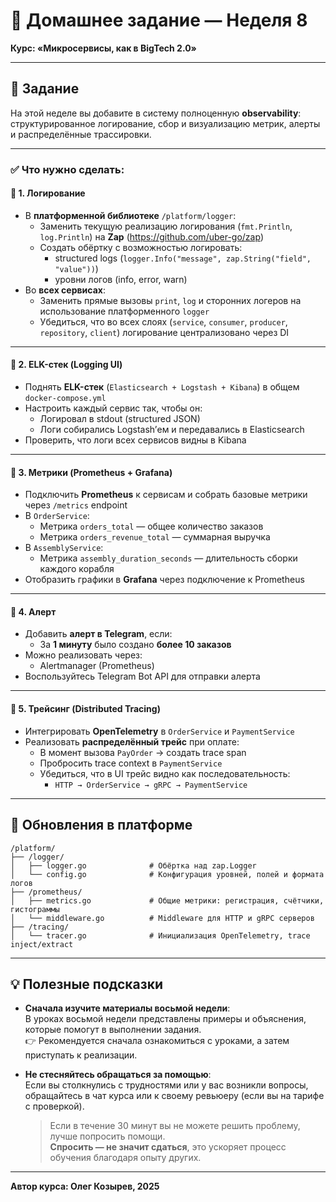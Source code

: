 # 🧱 Домашнее задание — Неделя 8
**Курс: «Микросервисы, как в BigTech 2.0»**

---

## 📌 Задание

На этой неделе вы добавите в систему полноценную **observability**: структурированное логирование, сбор и визуализацию метрик, алерты и распределённые трассировки.

---

### ✅ Что нужно сделать:

#### 🔸 1. Логирование

- В **платформенной библиотеке** `/platform/logger`:
    - Заменить текущую реализацию логирования (`fmt.Println`, `log.Println`) на **Zap** (https://github.com/uber-go/zap)
    - Создать обёртку с возможностью логировать:
        - structured logs (`logger.Info("message", zap.String("field", "value"))`)
        - уровни логов (info, error, warn)
- Во **всех сервисах**:
    - Заменить прямые вызовы `print`, `log` и сторонних логеров на использование платформенного `logger`
    - Убедиться, что во всех слоях (`service`, `consumer`, `producer`, `repository`, `client`) логирование централизовано через DI

---

#### 🔸 2. ELK-стек (Logging UI)

- Поднять **ELK-стек** (`Elasticsearch + Logstash + Kibana`) в общем `docker-compose.yml`
- Настроить каждый сервис так, чтобы он:
    - Логировал в stdout (structured JSON)
    - Логи собирались Logstash’ем и передавались в Elasticsearch
- Проверить, что логи всех сервисов видны в Kibana

---

#### 🔸 3. Метрики (Prometheus + Grafana)

- Подключить **Prometheus** к сервисам и собрать базовые метрики через `/metrics` endpoint
- В `OrderService`:
    - Метрика `orders_total` — общее количество заказов
    - Метрика `orders_revenue_total` — суммарная выручка
- В `AssemblyService`:
    - Метрика `assembly_duration_seconds` — длительность сборки каждого корабля
- Отобразить графики в **Grafana** через подключение к Prometheus

---

#### 🔸 4. Алерт

- Добавить **алерт в Telegram**, если:
    - За **1 минуту** было создано **более 10 заказов**
- Можно реализовать через:
    - Alertmanager (Prometheus)
- Воспользуйтесь Telegram Bot API для отправки алерта

---

#### 🔸 5. Трейсинг (Distributed Tracing)

- Интегрировать **OpenTelemetry** в `OrderService` и `PaymentService`
- Реализовать **распределённый трейс** при оплате:
    - В момент вызова `PayOrder` → создать trace span
    - Пробросить trace context в `PaymentService`
    - Убедиться, что в UI трейс видно как последовательность:
        - `HTTP → OrderService → gRPC → PaymentService`

---

## 🧱 Обновления в платформе

```
/platform/
├── /logger/
│   ├── logger.go              # Обёртка над zap.Logger
│   └── config.go              # Конфигурация уровней, полей и формата логов
├── /prometheus/
│   ├── metrics.go             # Общие метрики: регистрация, счётчики, гистограммы
│   └── middleware.go          # Middleware для HTTP и gRPC серверов
├── /tracing/
│   └── tracer.go              # Инициализация OpenTelemetry, trace inject/extract
```

---

## 💡 Полезные подсказки

- **Сначала изучите материалы восьмой недели**:  
  В уроках восьмой недели представлены примеры и объяснения, которые помогут в выполнении задания.  
  👉 Рекомендуется сначала ознакомиться с уроками, а затем приступать к реализации.

- **Не стесняйтесь обращаться за помощью**:  
  Если вы столкнулись с трудностями или у вас возникли вопросы, обращайтесь в чат курса или к своему ревьюеру (если вы на тарифе с проверкой).
  > Если в течение 30 минут вы не можете решить проблему, лучше попросить помощи.  
  > **Спросить — не значит сдаться**, это ускоряет процесс обучения благодаря опыту других.

---

**Автор курса: Олег Козырев, 2025**
